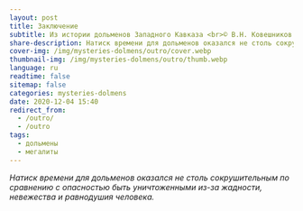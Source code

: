 ```yaml
---
layout: post
title: Заключение
subtitle: Из истории дольменов Западного Кавказа <br>© В.Н. Ковешников
share-description: Натиск времени для дольменов оказался не столь сокрушительным по сравнению с опасностью быть уничтоженными из-за жадности, невежества и равнодушия человека.
cover-img: /img/mysteries-dolmens/outro/cover.webp
thumbnail-img: /img/mysteries-dolmens/outro/thumb.webp
language: ru
readtime: false
sitemap: false
categories: mysteries-dolmens
date: 2020-12-04 15:40
redirect_from:
  - /outro/
  - /outro
tags:
  - дольмены
  - мегалиты
---
```

_Натиск времени для дольменов оказался не столь сокрушительным по сравнению с опасностью быть уничтоженными из-за жадности, невежества и равнодушия человека._
